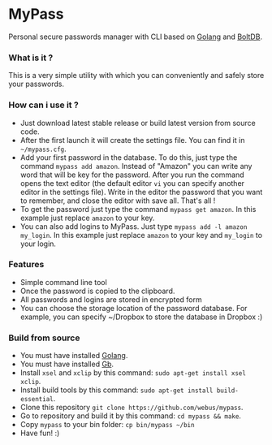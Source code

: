 # MyPass
Personal secure passwords manager with CLI based on [Golang](https://golang.org) and [BoltDB](https://github.com/boltdb/bolt).

### What is it ?

This is a very simple utility with which you can conveniently and safely store your passwords.

### How can i use it ?

- Just download latest stable release or build latest version from source code.
- After the first launch it will create the settings file. You can find it in `~/mypass.cfg`.
- Add your first password in the database. To do this, just type the command `mypass add amazon`. Instead of "Amazon" you can write any word that will be key for the password. After you run the command opens the text editor (the default editor `vi` you can specify another editor in the settings file). Write in the editor the password that you want to remember, and close the editor with save all. That's all !
- To get the password just type the command `mypass get amazon`. In this example just replace `amazon` to your key. 
- You can also add logins to MyPass. Just type `mypass add -l amazon my_login`. In this example just replace `amazon` to your key and `my_login` to your login.

### Features

- Simple command line tool
- Once the password is copied to the clipboard.
- All passwords and logins are stored in encrypted form
- You can choose the storage location of the password database. For example, you can specify ~/Dropbox to store the database in Dropbox :)

### Build from source

- You must have installed [Golang](https://golang.org).
- You must have installed [Gb](https://getgb.io/).
- Install `xsel` and `xclip` by this command: `sudo apt-get install xsel xclip`.
- Install build tools by this command: `sudo apt-get install build-essential`.
- Clone this repository `git clone https://github.com/webus/mypass`.
- Go to repository and build it by this command: `cd mypass && make`.
- Copy `mypass` to your bin folder: `cp bin/mypass ~/bin`
- Have fun! :)
